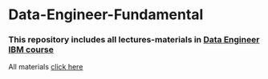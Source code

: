# Data-Engineer-Fundamental
### This repository includes all lectures-materials in [Data Engineer IBM course](https://www.coursera.org/professional-certificates/ibm-data-engineer)

All materials [click here](https://drive.google.com/drive/folders/1KE8Yo1VyQpDUj6ds81E3Iv8oEhzcF9y9?usp=sharing)
